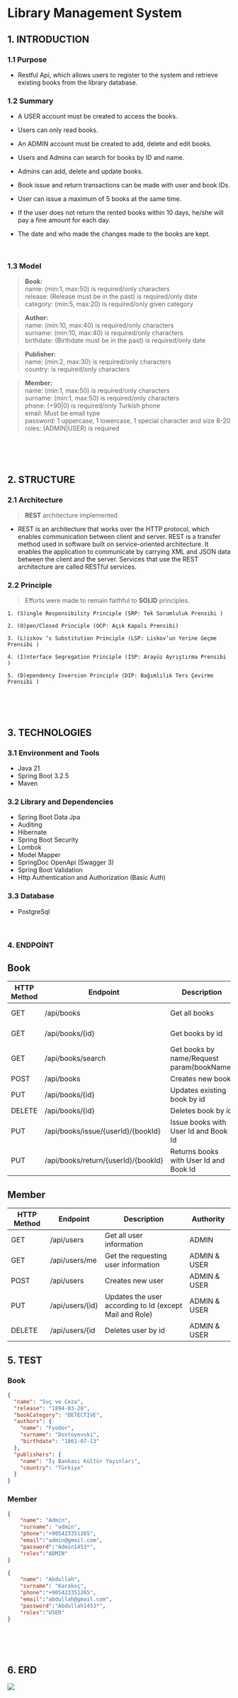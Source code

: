 # Library Management System
## 1. INTRODUCTION
### 1.1 Purpose

* Restful Api, which allows users to register to the system and retrieve existing books from the library database.
### 1.2 Summary
* A USER account must be created to access the books.
* Users can only read books.
* An ADMIN account must be created to add, delete and edit books.
* Users and Admins can search for books by ID and name.
* Admins can add, delete and update books.
* Book issue and return transactions can be made with user and book IDs.
* User can issue a maximum of 5 books at the same time.
* If the user does not return the rented books within 10 days, he/she will pay a fine amount for each day.
* The date and who made the changes made to the books are kept.



  </br>

### 1.3 Model
>**Book:** </br>
name: (min:1, max:50) is required/only characters</br> 
release: (Release must be in the past) is required/only date</br> 
category: (min:5, max:20) is required/only given category</br>


>**Author:** </br> 
name: (min:10, max:40) is required/only characters</br>
surname: (min:10, max:40) is required/only characters</br>
birthdate: (Birthdate must be in the past) is required/only date</br>

>**Publisher:** </br>
name: (min:2, max:30) is required/only characters</br>
country: is required/only characters

>**Member:** </br>
name: (min:1, max:50) is required/only characters</br>
surname: (min:1, max:50) is required/only characters</br>
phone: (+90|0) is required/only Turkish phone</br>
email: Must be email type</br>
password: 1 uppercase, 1 lowercase, 1 special character and size 8-20 </br> 
roles: (ADMIN|USER) is required

</br></br></br>
## 2. STRUCTURE
### 2.1 Architecture
> **REST** architecture implemented
* REST is an architecture that works over the HTTP protocol, which enables communication between client and server. REST is a transfer method used in software built on service-oriented architecture. It enables the application to communicate by carrying XML and JSON data between the client and the server. Services that use the REST architecture are called RESTful services.</br>

### 2.2 Principle
> Efforts were made to remain faithful to **SOLID** principles.
```
1. (S)ingle Responsibility Principle (SRP: Tek Sorumluluk Prensibi )
```
```
2. (O)pen/Closed Principle (OCP: Açık Kapalı Prensibi)
```
```
3. (L)iskov ‘s Substitution Principle (LSP: Liskov’un Yerine Geçme Prensibi )
```
```
4. (I)nterface Segregation Principle (ISP: Arayüz Ayrıştırma Prensibi )
```
```
5. (D)ependency Inversion Principle (DIP: Bağımlılık Ters Çevirme Prensibi )
```

</br></br></br>

## 3. TECHNOLOGIES

### 3.1 Environment and Tools
* Java 21
* Spring Boot 3.2.5
* Maven
  </br>
### 3.2 Library and Dependencies
* Spring Boot Data Jpa
* Auditing
* Hibernate
* Spring Boot Security
* Lombok
* Model Mapper
* SpringDoc OpenApi (Swagger 3)
* Spring Boot Validation
* Http Authentication and Authorization (Basic Auth)
  </br>
### 3.3 Database
* PostgreSql
  </br></br></br>

### 4. ENDPOİNT
## Book
| HTTP Method | Endpoint                            | Description                               | Authority    |
|-------------|-------------------------------------|-------------------------------------------|--------------|
| GET         | /api/books                          | Get all books                             | ADMIN & USER |
| GET         | /api/books/{id}                     | Get books by id                           | ADMIN & USER |
| GET         | /api/books/search                   | Get books by name/Request param(bookName) | ADMIN & USER |
| POST        | /api/books                          | Creates new book                          | ADMIN        |
| PUT         | /api/books/{id}                     | Updates existing book by id               | ADMIN        |
| DELETE      | /api/books/{id}                     | Deletes book by id                        | ADMIN        |
| PUT         | /api/books/issue/{userId}/{bookId}  | Issue books with User Id and Book Id      | ADMIN & USER |
| PUT         | /api/books/return/{userId}/{bookId} | Returns books with User Id and Book Id    | ADMIN & USER |





## Member
| HTTP Method | Endpoint        | Description                                             | Authority           |
|-------------|-----------------|---------------------------------------------------------|---------------------|
| GET         | /api/users      | Get all user information                                | ADMIN               |
| GET         | /api/users/me   | Get the requesting user information                     | ADMIN & USER        |
| POST        | /api/users      | Creates new user                                        | ADMIN & USER        |
| PUT         | /api/users/{id} | Updates the user according to Id (except Mail and Role) | ADMIN & USER        |
| DELETE      | /api/users/{id  | Deletes user by id                                      | ADMIN & USER        |


## 5. TEST
### Book

```json
{
  "name": "Suç ve Ceza",
  "release": "1894-03-28",
  "bookCategory": "DETECTIVE",
  "authors": {
    "name": "Fyodor",
    "surname": "Dostoyevski",
    "birthdate": "1861-07-13"
  },
  "publishers": {
    "name": "İş Bankası Kültür Yayınları",
    "country": "Türkiye"
  }
}
```

### Member

```json
{
    "name": "Admin",
    "surname": "admin",
    "phone":"+905423351265",
    "email":"admin@gmail.com",
    "password":"Admin1453*",
    "roles":"ADMIN"
}
```
```json
{
    "name": "Abdullah",
    "surname": "Karakoç",
    "phone":"+905423351265",
    "email":"abdullah@gmail.com",
    "password":"Abdullah1453*",
    "roles":"USER"
}
```

</br></br></br>


## 6. ERD
![](images/ERD.png)

</br></br></br>



